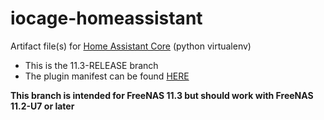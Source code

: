 # iocage-homeassistant
Artifact file(s) for [Home Assistant Core][1] (python virtualenv)

- This is the 11.3-RELEASE branch
- The plugin manifest can be found [HERE][2]

**This branch is intended for FreeNAS 11.3 but should work with FreeNAS 11.2-U7 or later**

[1]: https://www.home-assistant.io/
[2]: https://github.com/tprelog/freenas-plugin-index
